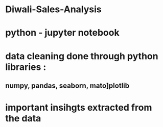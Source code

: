 # Diwali-Sales-Analysis
# python - jupyter notebook
# data cleaning done through python libraries :
##    numpy, pandas, seaborn, mato]plotlib
 
# important insihgts extracted from the data
